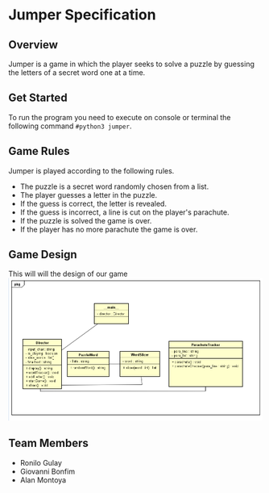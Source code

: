 # Jumper Specification

## Overview

Jumper is a game in which the player seeks to solve a puzzle by guessing the letters of a secret word one at a time. 

## Get Started

To run the program you need to execute on console or terminal the following command `#python3 jumper`.

## Game Rules

 Jumper is played according to the following rules.

- The puzzle is a secret word randomly chosen from a list.
- The player guesses a letter in the puzzle.
- If the guess is correct, the letter is revealed.
- If the guess is incorrect, a line is cut on the player's parachute.
- If the puzzle is solved the game is over.
- If the player has no more parachute the game is over.

## Game Design

This will will the design of our game
![Game Class Design](jumperClassDesing.png)

## Team Members
- Ronilo Gulay
- Giovanni Bonfim
- Alan Montoya